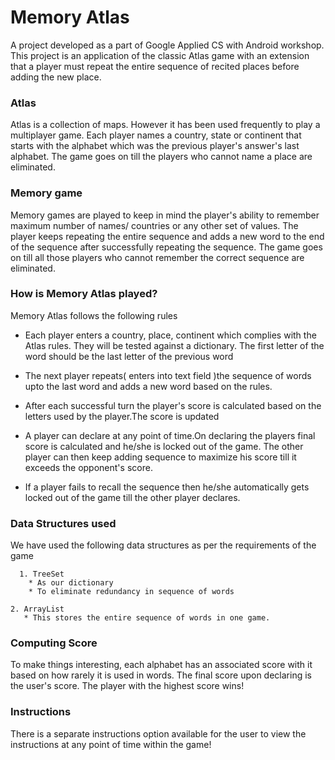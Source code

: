 # Memory Atlas
A project developed as a part of Google Applied CS with Android workshop.
This project is an application of the classic Atlas game with an extension that a player must repeat the entire sequence of recited places before adding the new place.

### Atlas

Atlas is a collection of maps. However it has been used frequently to play a multiplayer game.
Each player names a country, state or continent that starts with the alphabet which was the previous player's answer's last alphabet. The game goes on till the players who cannot name a place are eliminated.

### Memory game

Memory games are played to keep in mind the player's ability to remember maximum number of names/ countries or any other set of values. The player keeps repeating the entire sequence and adds a new word to the end of the sequence after successfully repeating the sequence. The game goes on till all those players who cannot remember the correct sequence are eliminated.

### How is Memory Atlas played?

Memory Atlas follows the following rules

  * Each player enters a country, place, continent which complies with the Atlas rules. They will be tested against a dictionary. The first letter of the word should be the last letter of the previous word

  * The next player repeats( enters into text field )the sequence of words upto the last word and adds a new word based on the rules.

  * After each successful turn the player's score is calculated based on the letters used by the player.The score is updated

  * A player can declare at any point of time.On declaring the players final score is calculated and he/she is locked out of the game. The other player can then keep adding sequence to maximize his score till it exceeds the opponent's score.

  * If a player fails to recall the sequence then he/she automatically gets locked out of the game till the other player declares.

### Data Structures used

We have used the following data structures as per the requirements of the game

      1. TreeSet
        * As our dictionary
        * To eliminate redundancy in sequence of words

    2. ArrayList
       * This stores the entire sequence of words in one game.


### Computing Score

To make things interesting, each alphabet has an associated score with it based on how rarely it is used in words. The final score upon declaring is the user's score. The player with the highest score wins!

### Instructions

There is a separate instructions option available for the user to view the instructions at any point of time within the game!
